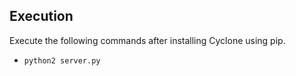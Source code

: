 ## Execution

Execute the following commands after installing Cyclone using pip.

- `python2 server.py`

